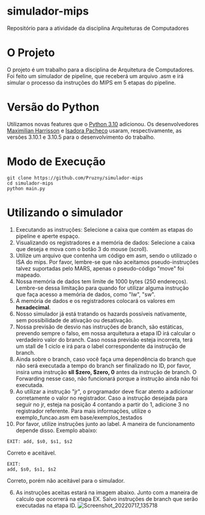 # simulador-mips
Repositório para a atividade da disciplina Arquiteturas de Computadores

# O Projeto
O projeto é um trabalho para a disciplina de Arquitetura de Computadores. Foi feito um simulador de pipeline, que receberá um arquivo .asm e irá simular o processo da instruções do MIPS em 5 etapas do pipeline.

# Versão do Python
Utilizamos novas features que o [Python 3.10](https://www.python.org/ftp/python/3.10.5/Python-3.10.5.tar.xz) adicionou. Os desenvolvedores [Maximilian Harrisson](https://github.com/Pruzny) e [Isadora Pacheco](https://github.com/Asunnya) usaram, respectivamente, as versões 3.10.1 e 3.10.5 para o desenvolvimento do trabalho.

# Modo de Execução

```
git clone https://github.com/Pruzny/simulador-mips
cd simulador-mips
python main.py
```

# Utilizando o simulador
1. Executando as instruções: Selecione a caixa que contém as etapas do pipeline e aperte espaço. 
2. Visualizando os registradores e a memória de dados: Selecione a caixa que deseja e mova com o botão 3 do mouse (scroll).
3. Utilize um arquivo que contenha um código em asm, sendo o utilizado o ISA do mips. Por favor, lembre-se que não aceitamos pseudo-instruções talvez suportadas pelo MARS, apenas o pseudo-código "move" foi mapeado. 
4. Nossa memória de dados tem limite de 1000 bytes (250 endereços). Lembre-se dessa limitação para quando for utilizar alguma instrução que faça acesso a memória de dados, como "lw",  "sw". 
5. A memória de dados e os registradores colocará os valores em **hexadecimal**. 
6. Nosso simulador já está tratando os hazards possíveis nativamente, sem possibilidade de ativação ou desativação.
7. Nossa previsão de desvio nas instruções de branch, são estáticas, prevendo sempre o falso, em nossa arquitetura a etapa ID irá calcular o verdadeiro valor do branch. Caso nossa previsão esteja incorreta, terá um stall de 1 ciclo e irá para o label correspondente da instrução de branch.
8. Ainda sobre o branch, caso você faça uma dependência do branch que não será executada a tempo do branch ser finalizado no ID, por favor, insira uma instrução **sll $zero, $zero, 0** antes da instrução de branch. O Forwarding nesse caso, não funcionará porque a instrução ainda não foi executada.
9. Ao utilizar a instrução "jr", o programador deve ficar atento a adicionar corretamente o valor no registrador. Caso a instrução desejada para seguir no jr, esteja na posição 4 contando a partir do 1, adicione 3 no registrador referente. Para mais informações, utilize o exemplo_funcao.asm em base/exemplos_testados
10. Por favor, utilize instruções junto ao label. A maneira de funcionamento depende disso. Exemplo abaixo:
```
EXIT: add, $s0, $s1, $s2
```
Correto e aceitável.
```
EXIT:
add, $s0, $s1, $s2
```
Correto, porém não aceitável para o simulador.

6. As instruções aceitas estará na imagem abaixo. Junto com a maneira de calculo que ocorrerá na etapa EX. Salvo instruções de branch que serão executadas na etapa ID.
![Screenshot_20220717_135718](https://user-images.githubusercontent.com/56206429/179416755-e52c5a1f-9f50-4f2a-b459-fe463b72c2f8.png)
